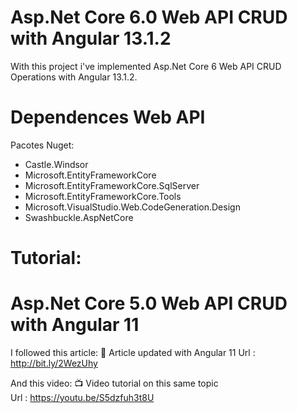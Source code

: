 # Asp.Net Core 6.0 Web API CRUD with Angular 13.1.2
With this project i've implemented Asp.Net Core 6 Web API CRUD Operations with Angular 13.1.2.

# Dependences Web API
Pacotes Nuget:
- Castle.Windsor
- Microsoft.EntityFrameworkCore
- Microsoft.EntityFrameworkCore.SqlServer
- Microsoft.EntityFrameworkCore.Tools
- Microsoft.VisualStudio.Web.CodeGeneration.Design
- Swashbuckle.AspNetCore

# Tutorial:
# Asp.Net Core 5.0 Web API CRUD with Angular 11
I followed this article:
 :scroll: Article updated with Angular 11 
 Url : http://bit.ly/2WezUhy
 
 And this video:
 :tv: Video tutorial on this same topic  
 Url : https://youtu.be/S5dzfuh3t8U
